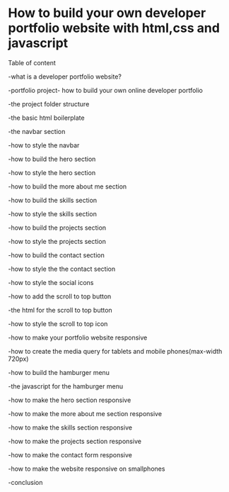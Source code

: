 # How to build your own developer portfolio website with html,css and javascript

Table of content

-what is a developer portfolio website?

-portfolio project- how to build your own online developer portfolio

-the project folder structure

-the basic html boilerplate

-the navbar section

-how to style the navbar

-how to build the hero section

-how to style the hero section

-how to build the more about me section

-how to build the skills section

-how to style the skills section

-how to build the projects section

-how to style the projects section

-how to build the contact section

-how to style the the contact section

-how to style the social icons 

-how to add the scroll to top button

-the html for the scroll to top button

-how to style the scroll to top icon

-how to make your portfolio website responsive

-how to create the media query for tablets and mobile phones(max-width 720px)

-how to build the hamburger menu

-the javascript for the hamburger menu

-how to make the hero section responsive

-how to make the more about me section responsive

-how to make the skills section responsive

-how to make the projects section responsive

-how to make the contact form responsive

-how to make the website responsive on smallphones

-conclusion


